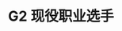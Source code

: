 ---
draft: false
name: "Niko"
title: "G2 现役职业选手"
avatar: {
    src: "https://prosettings.net/wp-content/uploads/niko.png",
    alt: "Marcell Ziemann"
}
publishDate: "2022-11-08 15:39"
---